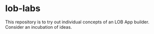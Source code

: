 # lob-labs
This repository is to try out individual concepts of an LOB App builder. Consider an incubation of ideas.
